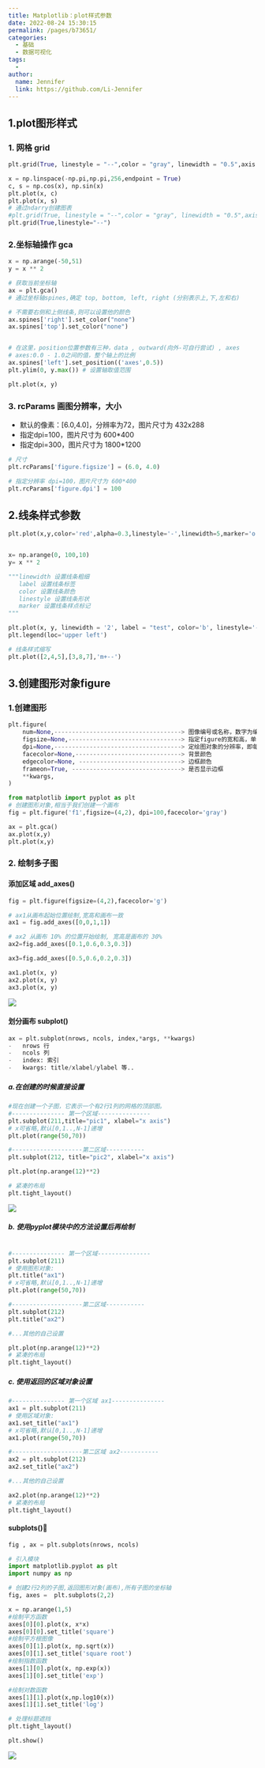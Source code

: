 ```yaml
---
title: Matplotlib：plot样式参数
date: 2022-08-24 15:30:15
permalink: /pages/b73651/
categories:
  - 基础
  - 数据可视化
tags:
  - 
author: 
  name: Jennifer
  link: https://github.com/Li-Jennifer
---
```

## 1.plot图形样式
### 1. 网格 grid
```python
plt.grid(True, linestyle = "--",color = "gray", linewidth = "0.5",axis = 'x')

x = np.linspace(-np.pi,np.pi,256,endpoint = True)
c, s = np.cos(x), np.sin(x)
plt.plot(x, c)
plt.plot(x, s)
# 通过ndarry创建图表
#plt.grid(True, linestyle = "--",color = "gray", linewidth = "0.5",axis = 'both')
plt.grid(True,linestyle="--")
```
### 2.坐标轴操作 gca
```python
x = np.arange(-50,51)
y = x ** 2

# 获取当前坐标轴
ax = plt.gca()
# 通过坐标轴spines,确定 top, bottom, left, right (分别表示上,下,左和右)

# 不需要右侧和上侧线条,则可以设置他的颜色
ax.spines['right'].set_color("none")
ax.spines['top'].set_color("none")


# 在这里，position位置参数有三种，data , outward(向外-可自行尝试) , axes
# axes:0.0 - 1.0之间的值，整个轴上的比例
ax.spines['left'].set_position(('axes',0.5))
plt.ylim(0, y.max()) # 设置轴取值范围

plt.plot(x, y)
```
### 3. rcParams 画图分辨率，大小
-   默认的像素：[6.0,4.0]，分辨率为72，图片尺寸为 432x288
-   指定dpi=100，图片尺寸为 600*400
-   指定dpi=300，图片尺寸为 1800*1200
```python
# 尺寸
plt.rcParams['figure.figsize'] = (6.0, 4.0)

# 指定分辨率 dpi=100，图片尺寸为 600*400
plt.rcParams['figure.dpi'] = 100
```

## 2.线条样式参数
```python
plt.plot(x,y,color='red',alpha=0.3,linestyle='-',linewidth=5,marker='o',markeredgecolor='r',markersize='20',markeredgewidth=10)


x= np.arange(0, 100,10)
y= x ** 2

"""linewidth 设置线条粗细
   label 设置线条标签
   color 设置线条颜色
   linestyle 设置线条形状
   marker 设置线条样点标记
"""

plt.plot(x, y, linewidth = '2', label = "test", color='b', linestyle='--', marker='H')
plt.legend(loc='upper left')

# 线条样式缩写
plt.plot([2,4,5],[3,8,7],'m+--')
```
## 3.创建图形对象figure
### 1.创建图形
```python
plt.figure(
    num=None,------------------------------------> 图像编号或名称，数字为编号 ，字符串为名称
    figsize=None,--------------------------------> 指定figure的宽和高，单位为英寸；
    dpi=None,------------------------------------> 定绘图对象的分辨率，即每英寸多少个像素，缺省值为72
    facecolor=None,------------------------------> 背景颜色
    edgecolor=None, -----------------------------> 边框颜色
    frameon=True, -------------------------------> 是否显示边框
    **kwargs,
)
```

```python
from matplotlib import pyplot as plt
# 创建图形对象,相当于我们创建一个画布
fig = plt.figure('f1',figsize=(4,2), dpi=100,facecolor='gray')

ax = plt.gca()
ax.plot(x,y)
plt.plot(x,y)
```
### 2. 绘制多子图
#### 添加区域 add_axes()
```python
fig = plt.figure(figsize=(4,2),facecolor='g')

# ax1从画布起始位置绘制,宽高和画布一致
ax1 = fig.add_axes([0,0,1,1])

# ax2 从画布 10% 的位置开始绘制, 宽高是画布的 30%
ax2=fig.add_axes([0.1,0.6,0.3,0.3])

ax3=fig.add_axes([0.5,0.6,0.2,0.3])

ax1.plot(x, y)
ax2.plot(x, y)
ax3.plot(x, y)

```
![](attachments/截屏2022-08-25%20下午8.16.03.png)
#### 划分画布 subplot()
```python
ax = plt.subplot(nrows, ncols, index,*args, **kwargs)
-   nrows 行
-   ncols 列
-   index: 索引
-   kwargs: title/xlabel/ylabel 等..
```
#####  a.在创建的时候直接设置
```python
#现在创建一个子图，它表示一个有2行1列的网格的顶部图。
#--------------- 第一个区域---------------
plt.subplot(211,title="pic1", xlabel="x axis")
# x可省略,默认[0,1..,N-1]递增
plt.plot(range(50,70))

#--------------------第二区域-----------
plt.subplot(212, title="pic2", xlabel="x axis")

plt.plot(np.arange(12)**2)

# 紧凑的布局
plt.tight_layout()
```
![](attachments/截屏2022-08-26%20下午3.21.39.png)
##### b. 使用pyplot模块中的方法设置后再绘制
```python 

#--------------- 第一个区域---------------
plt.subplot(211)
# 使用图形对象:
plt.title("ax1")
# x可省略,默认[0,1..,N-1]递增
plt.plot(range(50,70))

#--------------------第二区域-----------
plt.subplot(212)
plt.title("ax2")

#...其他的自己设置

plt.plot(np.arange(12)**2)
# 紧凑的布局
plt.tight_layout()

```
##### c. 使用返回的区域对象设置
```python
#--------------- 第一个区域 ax1---------------
ax1 = plt.subplot(211)
# 使用区域对象:
ax1.set_title("ax1")
# x可省略,默认[0,1..,N-1]递增
ax1.plot(range(50,70))

#--------------------第二区域 ax2-----------
ax2 = plt.subplot(212)
ax2.set_title("ax2")

#...其他的自己设置

ax2.plot(np.arange(12)**2)
# 紧凑的布局
plt.tight_layout()
```
#### subplots()🌟
```python
fig , ax = plt.subplots(nrows, ncols)

# 引入模块
import matplotlib.pyplot as plt
import numpy as np

# 创建2行2列的子图,返回图形对象(画布),所有子图的坐标轴
fig, axes =  plt.subplots(2,2)

x = np.arange(1,5)
#绘制平方函数
axes[0][0].plot(x, x*x)
axes[0][0].set_title('square')
#绘制平方根图像
axes[0][1].plot(x, np.sqrt(x))
axes[0][1].set_title('square root')
#绘制指数函数
axes[1][0].plot(x, np.exp(x))
axes[1][0].set_title('exp')

#绘制对数函数
axes[1][1].plot(x,np.log10(x))
axes[1][1].set_title('log')

# 处理标题遮挡
plt.tight_layout()

plt.show()
```
![](attachments/截屏2022-08-26%20下午3.28.02.png)